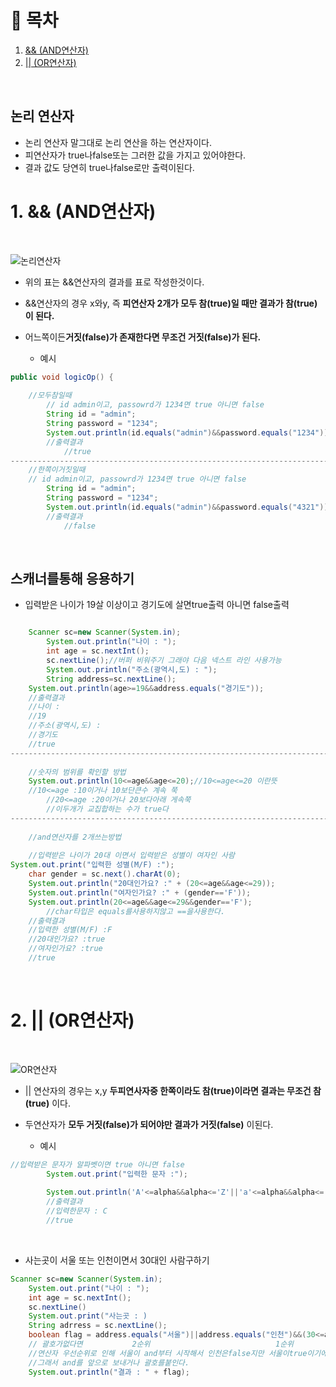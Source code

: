 # 🔖 목차

1. [&& (AND연산자)](#1-&&-(AND연산자))<br/>
2. [|| (OR연산자)](#2-||-(OR연산자))<br/>

<br/>



## 논리 연산자
- 논리 연산자 말그대로 논리 연산을 하는 연산자이다.
- 피연산자가 true나false또는 그러한 값을 가지고 있어야한다.
- 결과 값도 당연히 true나false로만 출력이된다.


# 1. && (AND연산자)
<br/>


![논리연산자](https://img1.daumcdn.net/thumb/R1280x0/?scode=mtistory2&fname=https%3A%2F%2Fblog.kakaocdn.net%2Fdn%2Fuws88%2FbtqvfmfoSjW%2F2FE4c3r90AGOavmcH4pMOK%2Fimg.png)
- 위의 표는 &&연산자의 결과를 표로 작성한것이다.
- &&연산자의 경우 x와y, 즉 **피연산자 2개가 모두 참(true)일 때만 결과가 참(true)이 된다.**
- 어느쪽이든**거짓(false)가 존재한다면 무조건 거짓(false)가 된다.**

  - 예시

```java
public void logicOp() {
		
    //모두참일때
		// id admin이고, passowrd가 1234면 true 아니면 false
		String id = "admin";
		String password = "1234";
		System.out.println(id.equals("admin")&&password.equals("1234"));
		//출력결과
    		//true
----------------------------------------------------------------------------------------------------------------------------------------------------    
    //한쪽이거짓일때
    // id admin이고, passowrd가 1234면 true 아니면 false
		String id = "admin";
		String password = "1234";
		System.out.println(id.equals("admin")&&password.equals("4321"));
		//출력결과
    		//false
```

<br/>

## 스캐너를통해 응용하기
- 입력받은 나이가 19살 이상이고 경기도에 살면true출력 아니면 false출력

```java

    Scanner sc=new Scanner(System.in);
		System.out.println("나이 : ");
		int age = sc.nextInt();
		sc.nextLine();//버퍼 비워주기 그래야 다음 넥스트 라인 사용가능
		System.out.println("주소(광역시,도) : ");
		String address=sc.nextLine();
    System.out.println(age>=19&&address.equals("경기도"));
    //출력결과
    //나이 : 
    //19
    //주소(광역시,도) : 
    //경기도
    //true
----------------------------------------------------------------------------------------------------------------------------------------------------
    
    //숫자의 범위를 확인할 방법
    System.out.println(10<=age&&age<=20);//10<=age<=20 이란뜻 
    //10<=age :10이거나 10보단큰수 계속 쭉
		//20<=age :20이거나 20보다아래 게속쭉
		//이두개가 교집합하는 수가 true다
----------------------------------------------------------------------------------------------------------------------------------------------------
    
    //and연산자를 2개쓰는방법
    
    //입력받은 나이가 20대 이면서 입력받은 성별이 여자인 사람
System.out.print("입력한 성별(M/F) :");
	char gender = sc.next().charAt(0);
	System.out.println("20대인가요? :" + (20<=age&&age<=29));
	System.out.println("여자인가요? :" + (gender=='F'));
	System.out.println(20<=age&&age<=29&&gender=='F');
		//char타입은 equals를사용하지않고 ==을사용한다.
    //출력결과
    //입력한 성별(M/F) :F
    //20대인가요? :true
    //여자인가요? :true
    //true
```
<br/>


# 2. || (OR연산자)
<br/>

![OR연산자](https://img1.daumcdn.net/thumb/R1280x0/?scode=mtistory2&fname=https%3A%2F%2Fblog.kakaocdn.net%2Fdn%2FcfvgGp%2Fbtqve6KDGP9%2FyGa1JmPXD1zpBgpLnI5Ynk%2Fimg.png)
- || 연산자의 경우는 x,y **두피연사자중 한쪽이라도 참(true)이라면 결과는 무조건 참(true)** 이다.
- 두연산자가 **모두 거짓(false)가 되어야만 결과가 거짓(false)** 이된다.

  - 예시

```java
//입력받은 문자가 알파벳이면 true 아니면 false
		System.out.print("입력한 문자 :");
		
		System.out.println('A'<=alpha&&alpha<='Z'||'a'<=alpha&&alpha<='z');
		//출력결과
		//입력한문자 : C
		//true
````

<br/>

- 사는곳이 서울 또는 인천이면서 30대인 사람구하기




```java
Scanner sc=new Scanner(System.in);
	System.out.print("나이 : ");
	int age = sc.nextInt();
	sc.nextLine()
	System.out.print("사는곳 : )
	String adrress = sc.nextLine();
	boolean flag = address.equals("서울")||address.equals("인천")&&(30<=age&&age<=39);
	// 괄호가없다면           2순위                            1순위
	//연산자 우선순위로 인해 서울이 and부터 시작해서 인천은false지만 서울이true이기에true다
	//그래서 and를 앞으로 보내거나 괄호를붙인다.
	System.out.println("결과 : " + flag);
```

	
	





    
    
    


    

    
		
   

